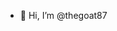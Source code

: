 - 👋 Hi, I’m @thegoat87
<!--- 👀 I’m interested in web development
- 🌱 I’m currently learning front end basics
- 💞️ I’m looking to collaborate on ...
- 📫 How to reach me ...

<!---
thegoat87/thegoat87 is a ✨ special ✨ repository because its `README.md` (this file) appears on your GitHub profile.
You can click the Preview link to take a look at your changes.
--->
